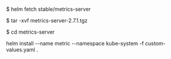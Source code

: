 $ helm fetch stable/metrics-server

$ tar -xvf metrics-server-2.7.1.tgz

$ cd metrics-server

helm install --name metric --namespace kube-system -f custom-values.yaml .

